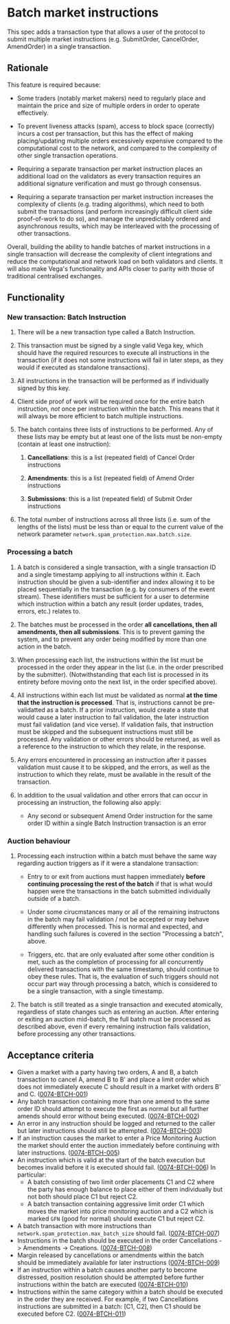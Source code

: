 # Batch market instructions

This spec adds a transaction type that allows a user of the protocol to submit multiple market instructions (e.g. SubmitOrder, CancelOrder, AmendOrder) in a single transaction.

## Rationale

This feature is required because:

- Some traders (notably market makers) need to regularly place and maintain the price and size of multiple orders in order to operate effectively.

- To prevent liveness attacks (spam), access to block space (correctly) incurs a cost per transaction, but this has the effect of making placing/updating multiple orders excessively expensive compared to the computational cost to the network, and compared to the complexity of other single transaction operations.

- Requiring a separate transaction per market instruction places an additional load on the validators as every transaction requires an additional signature verification and must go through consensus.

- Requiring a separate transaction per market instruction increases the complexity of clients (e.g. trading algorithms), which need to both submit the transactions (and perform increasingly difficult client side proof-of-work to do so), and manage the unpredictably ordered and asynchronous results, which may be interleaved with the processing of other transactions.

Overall, building the ability to handle batches of market instructions in a single transaction will decrease the complexity of client integrations and reduce the computational and network load on both validators and clients. It will also make Vega's functionality and APIs closer to parity with those of traditional centralised exchanges.

## Functionality

### New transaction: Batch Instruction

1. There will be a new transaction type called a Batch Instruction.

1. This transaction must be signed by a single valid Vega key, which should have the required resources to execute all instructions in the transaction (if it does not some instructions will fail in later steps, as they would if executed as standalone transactions). 

1. All instructions in the transaction will be performed as if individually signed by this key.

1. Client side proof of work will be required once for the entire batch instruction, *not* once per instruction within the batch. This means that it will always be more efficient to batch multiple instructions.

1. The batch contains three lists of instructions to be performed. Any of these lists may be empty but at least one of the lists must be non-empty (contain at least one instruction):

   1. **Cancellations**: this is a list (repeated field) of Cancel Order instructions

   1. **Amendments**: this is a list (repeated field) of Amend Order instructions

   1. **Submissions**: this is a list (repeated field) of Submit Order instructions

1. The total number of instructions across all three lists (i.e. sum of the lengths of the lists) must be less than or equal to the current value of the network parameter `network.spam_protection.max.batch.size`.

### Processing a batch

1. A batch is considered a single transaction, with a single transaction ID and a single timestamp applying to all instructions within it. Each instruction should be given a sub-identifier and index allowing it to be placed sequentially in the transaction (e.g. by consumers of the event stream). These identifiers must be sufficient for a user to determine which instruction within a batch any result (order updates, trades, errors, etc.) relates to.

1. The batches must be processed in the order **all cancellations, then all amendments, then all submissions**. This is to prevent gaming the system, and to prevent any order being modified by more than one action in the batch.

1. When processing each list, the instructions within the list must be processed in the order they appear in the list (i.e. in the order prescribed by the submitter). (Notwithstanding that each list is processed in its entirety before moving onto the next list, in the order specified above). 

1. All instructions within each list must be validated as normal **at the time that the instruction is processed**. That is, instructions cannot be pre-validatted as a batch. If a prior instruction, would create a state that would cause a later instruction to fail validation, the later instruction must fail validation (and vice verse). If validation fails, that instruction must be skipped and the subsequent instructions must still be processed. Any validation or other errors should be returned, as well as a reference to the instruction to which they relate, in the response.

1. Any errors encountered in processing an instruction after it passes validation must cause it to be skipped, and the errors, as well as the instruction to which they relate, must be available in the result of the transaction.

1. In addition to the usual validation and other errors that can occur in processing an instruction, the following also apply:

   - Any second or subsequent Amend Order instruction for the same order ID within a single Batch Instruction transaction is an error

### Auction behaviour

1. Processing each instruction within a batch must behave the same way regarding auction triggers as if it were a standalone transaction: 

   - Entry to or exit from auctions must happen immediately **before continuing processing the rest of the batch** if that is what would happen were the transactions in the batch submitted individually outside of a batch.

   - Under some cirucmstances many or all of the remaining instructons in the batch may fail validation / not be accepted or may behave differently when processed. 
   This is normal and expected, and handling such failures is covered in the section "Processing a batch", above.

   - Triggers, etc. that are only evaluated after some other condition is met, such as the completion of processing for all concurrently delivered  transactions with the same timestamp, should continue to obey these rules.
   That is, the evaluation of such triggers should not occur part way through processing a batch, which is considered to be a single transaction, with a single timestamp.

1. The batch is still treated as a single transaction and executed atomically, regardless of state changes such as entering an auction.
After entering or exiting an auction mid-batch, the full batch must be processed as described above, even if every remaining instruction fails validation, before processing any other transactions.

## Acceptance criteria

 - Given a market with a party having two orders, A and B, a batch transaction to cancel A, amend B to B' and place a limit order which does not immediately execute C should result in a market with orders B' and C. (<a name="0074-BTCH-001" href="#0074-BTCH-001">0074-BTCH-001</a>)
 - Any batch transaction containing more than one amend to the same order ID should attempt to execute the first as normal but all further amends should error without being executed. (<a name="0074-BTCH-002" href="#0074-BTCH-002">0074-BTCH-002</a>)
 - An error in any instruction should be logged and returned to the caller but later instructions should still be attempted. (<a name="0074-BTCH-003" href="#0074-BTCH-003">0074-BTCH-003</a>)
 - If an instruction causes the market to enter a Price Monitoring Auction the market should enter the auction immediately before continuing with later instructions. (<a name="0074-BTCH-005" href="#0074-BTCH-005">0074-BTCH-005</a>)
 - An instruction which is valid at the start of the batch execution but becomes invalid before it is executed should fail. (<a name="0074-BTCH-006" href="#0074-BTCH-006">0074-BTCH-006</a>) In particular:
   - A batch consisting of two limit order placements C1 and C2 where the party has enough balance to place either of them individually but not both should place C1 but reject C2.
   - A batch transaction containing aggressive limit order C1 which moves the market into price monitoring auction and a C2 which is marked `GFN` (good for normal) should execute C1 but reject C2.
 - A batch transaction with more instructions than `network.spam_protection.max_batch_size` should fail. (<a name="0074-BTCH-007" href="#0074-BTCH-007">0074-BTCH-007</a>)
 - Instructions in the batch should be executed in the order Cancellations -> Amendments -> Creations.  (<a name="0074-BTCH-008" href="#0074-BTCH-008">0074-BTCH-008</a>)
 - Margin released by cancellations or amendments within the batch should be immediately available for later instructions (<a name="0074-BTCH-009" href="#0074-BTCH-009">0074-BTCH-009</a>)
 - If an instruction within a batch causes another party to become distressed, position resolution should be attempted before further instructions within the batch are executed (<a name="0074-BTCH-010" href="#0074-BTCH-010">0074-BTCH-010</a>)
 - Instructions within the same category within a batch should be executed in the order they are received. For example, if two Cancellations instructions are submitted in a batch: [C1, C2], then C1 should be executed before C2. (<a name="0074-BTCH-011" href="#0074-BTCH-011">0074-BTCH-011</a>)
